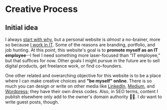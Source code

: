 # Creative Process

## Initial idea

I always [start with why](https://www.ted.com/talks/simon_sinek_how_great_leaders_inspire_action), but a personal website is _almost_ a no-brainer, more so because [I work in IT](https://linkedin.com/in/thiagovilla89). Some of the reasons are branding, portfolio, and job hunting. At this point, this website's goal is to **promote myself as an IT employee**--I feel I need something more laser-focused than "IT employee," but that suffices for now. Other goals I might pursue in the future are to sell digital products, get freelance work, or find co-founders.

One other related and overarching objective for this website is to be a place where I can make creative choices and **"be myself" online**. There is so much you can design or write on other media like [LinkedIn](https://linkedin.com), [Medium](https://medium.com), and [Wordpress](https://linkedin.com); they have their own dress codes. Also, in SEO terms, content I publish elsewhere only add to the owner's domain authority 🤷‍♂️. I _do_ want to write guest posts, though.
